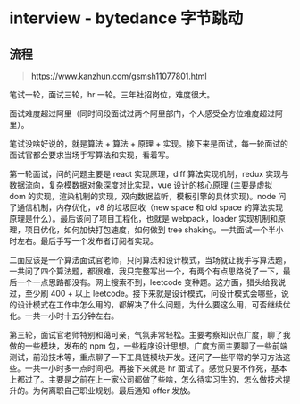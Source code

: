 # interview - bytedance 字节跳动

## 流程
> https://www.kanzhun.com/gsmsh11077801.html

笔试一轮，面试三轮，hr 一轮。三年社招岗位，难度很大。

面试难度超过阿里（同时间段面试过两个阿里部门，个人感受全方位难度超过阿里）。

笔试没啥好说的，就是算法 + 算法 + 原理 + 实现。接下来是面试，每一轮面试的面试官都会要求当场手写算法和实现，看着写。

第一轮面试，问的问题主要是 react 实现原理，diff 算法实现机制，redux 实现与数据流向，复杂模数据对象深度对比实现，vue 设计的核心原理 (主要是虚拟 dom 的实现，渲染机制的实现，双向数据监听，模板引擎的具体实现)。node 问了通信机制，内存优化，v8 的垃圾回收（new space 和 old space 的算法实现原理是什么）。最后该问了项目工程化，也就是 webpack，loader 实现机制和原理，项目优化，如何加快打包速度，如何做到 tree shaking。一共面试一个半小时左右。最后手写一个发布者订阅者实现。

二面应该是一个算法面试官老师，只问算法和设计模式，当场就让我手写算法题，一共问了四个算法题，都很难，我只完整写出一个，有两个有点思路说了一下，最后一个一点思路都没有。网上搜索不到，leetcode 变种题。这方面，猎头给我说过，至少刷 400 + 以上 leetcode。接下来就是设计模式，问设计模式会哪些，说的设计模式在工作中怎么用的，都解决了什么问题，为什么要这么用，可否继续优化。一共一小时十五分钟左右。

第三轮，面试官老师特别和蔼可亲，气氛非常轻松。主要考察知识点广度，聊了我做的一些模块，发布的 npm 包，一些程序设计思想。广度方面主要聊了一些前端测试，前沿技术等，重点聊了一下工具链模块开发。还问了一些平常的学习方法这些。一共一小时多一点时间吧。再接下来就是 hr 面试了。感觉只要不作死，基本上都过了。主要是之前在上一家公司都做了些啥，怎么待实习生的，怎么做技术提升的。为何离职自己职业规划。最后通知 offer 发放。
